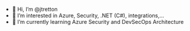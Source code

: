 - 👋 Hi, I’m @jtretton
- 👀 I’m interested in Azure, Security, .NET (C#), integrations,...
- 🌱 I’m currently learning Azure Security and DevSecOps Architecture

<!---
jtretton/jtretton is a ✨ special ✨ repository because its `README.md` (this file) appears on your GitHub profile.
You can click the Preview link to take a look at your changes.
--->
